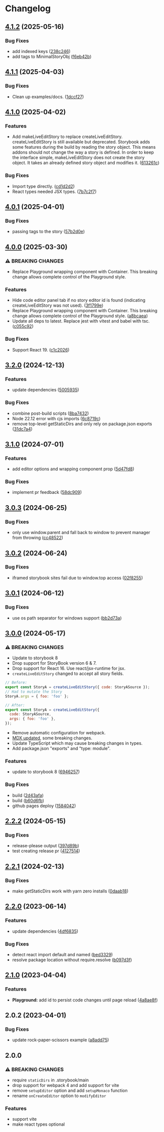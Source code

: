 # Changelog

## [4.1.2](https://github.com/JeremyRH/storybook-addon-code-editor/compare/v4.1.1...v4.1.2) (2025-05-16)


### Bug Fixes

* add indexed keys ([238c246](https://github.com/JeremyRH/storybook-addon-code-editor/commit/238c246c34b190f659640b83165b5d3de40fc971))
* add tags to MinimalStoryObj ([f6eb42b](https://github.com/JeremyRH/storybook-addon-code-editor/commit/f6eb42b71d59322c7a8a8a11291ee51c48eebe82))

## [4.1.1](https://github.com/JeremyRH/storybook-addon-code-editor/compare/v4.1.0...v4.1.1) (2025-04-03)


### Bug Fixes

* Clean up examples/docs. ([1dccf27](https://github.com/JeremyRH/storybook-addon-code-editor/commit/1dccf277de71b8e00e7b390aad4f382d71e995b7))

## [4.1.0](https://github.com/JeremyRH/storybook-addon-code-editor/compare/v4.0.1...v4.1.0) (2025-04-02)


### Features

* Add makeLiveEditStory to replace createLiveEditStory. createLiveEditStory is still available but deprecated. Storybook adds some features during the build by reading the story object. This means addons should not change the way a story is defined. In order to keep the interface simple, makeLiveEditStory does not create the story object. It takes an already defined story object and modifies it. ([613261c](https://github.com/JeremyRH/storybook-addon-code-editor/commit/613261c1d6c5f4369a429c3e77dce6b34a1281b1))


### Bug Fixes

* Import type directly. ([cd1d2d2](https://github.com/JeremyRH/storybook-addon-code-editor/commit/cd1d2d254f01ae14888ff7cfca9f5d3e77b169d1))
* React types needed JSX types. ([7b7c2f7](https://github.com/JeremyRH/storybook-addon-code-editor/commit/7b7c2f7fb96edb22a4e5d3f3bb0bf98e552fb43f))

## [4.0.1](https://github.com/JeremyRH/storybook-addon-code-editor/compare/v4.0.0...v4.0.1) (2025-04-01)


### Bug Fixes

* passing tags to the story ([57b2d0e](https://github.com/JeremyRH/storybook-addon-code-editor/commit/57b2d0ef4901d3d97e19b4ea57449d06e534bf96))

## [4.0.0](https://github.com/JeremyRH/storybook-addon-code-editor/compare/v3.2.0...v4.0.0) (2025-03-30)


### ⚠ BREAKING CHANGES

* Replace Playground wrapping component with Container. This breaking change allows complete control of the Playground style.

### Features

* Hide code editor panel tab if no story editor id is found (indicating createLiveEditStory was not used). ([3f1799e](https://github.com/JeremyRH/storybook-addon-code-editor/commit/3f1799e6dd479edd545c7ffd4bb603e4d9aedc1b))
* Replace Playground wrapping component with Container. This breaking change allows complete control of the Playground style. ([a8bcaea](https://github.com/JeremyRH/storybook-addon-code-editor/commit/a8bcaeaf24ff02c2741d378472407bfeb258d4e9))
* Update all deps to latest. Replace jest with vitest and babel with tsc. ([c055c92](https://github.com/JeremyRH/storybook-addon-code-editor/commit/c055c926848e6dabada0caa0b5a49b41db558e70))


### Bug Fixes

* Support React 19. ([c1c2026](https://github.com/JeremyRH/storybook-addon-code-editor/commit/c1c20262baeee7f202e202e1820d797080d05490))

## [3.2.0](https://github.com/JeremyRH/storybook-addon-code-editor/compare/v3.1.0...v3.2.0) (2024-12-13)


### Features

* update dependencies ([5005935](https://github.com/JeremyRH/storybook-addon-code-editor/commit/50059352e1e9b10c3982377c6cb8990fd3bf7d6d))


### Bug Fixes

* combine post-build scripts ([8ba7432](https://github.com/JeremyRH/storybook-addon-code-editor/commit/8ba743218a16afba0b27f82743a79aca3e84a2e5))
* Node 22.12 error with cjs imports ([6c8719c](https://github.com/JeremyRH/storybook-addon-code-editor/commit/6c8719c1ea62d89e9cea78447425c6f3128fcf41))
* remove top-level getStaticDirs and only rely on package.json exports ([31dc7a4](https://github.com/JeremyRH/storybook-addon-code-editor/commit/31dc7a4e85389fbf88805e001cf70cec095a1e2f))

## [3.1.0](https://github.com/JeremyRH/storybook-addon-code-editor/compare/v3.0.3...v3.1.0) (2024-07-01)


### Features

* add editor options and wrapping component prop ([5d47fd8](https://github.com/JeremyRH/storybook-addon-code-editor/commit/5d47fd8048684b99dde98d38f4c1501bee3a025d))


### Bug Fixes

* implement pr feedback ([58dc909](https://github.com/JeremyRH/storybook-addon-code-editor/commit/58dc90928c4f8d3fe97cfdb978e76c1afd8fa3ce))

## [3.0.3](https://github.com/JeremyRH/storybook-addon-code-editor/compare/v3.0.2...v3.0.3) (2024-06-25)


### Bug Fixes

* only use window.parent and fall back to window to prevent manager from throwing ([cc48522](https://github.com/JeremyRH/storybook-addon-code-editor/commit/cc485224cf059086be21a9c9ab5d45f95e7b82a3))

## [3.0.2](https://github.com/JeremyRH/storybook-addon-code-editor/compare/v3.0.1...v3.0.2) (2024-06-24)


### Bug Fixes

* iframed storybook sites fail due to window.top access ([02f8255](https://github.com/JeremyRH/storybook-addon-code-editor/commit/02f825557e20dc6e77aa13464b8246d4ef7e1c39))

## [3.0.1](https://github.com/JeremyRH/storybook-addon-code-editor/compare/v3.0.0...v3.0.1) (2024-06-12)


### Bug Fixes

* use os path separator for windows support ([bb2d73a](https://github.com/JeremyRH/storybook-addon-code-editor/commit/bb2d73a1c7849582d0d82e31bb6acd73d30f17c7))

## [3.0.0](https://github.com/JeremyRH/storybook-addon-code-editor/compare/v2.2.2...v3.0.0) (2024-05-17)


### ⚠ BREAKING CHANGES

* Update to storybook 8
* Drop support for StoryBook version 6 & 7.
* Drop support for React 16. Use react/jsx-runtime for jsx.
* `createLiveEditStory` changed to accept all story fields.
```js
// Before:
export const StoryA = createLiveEditStory({ code: StoryASource });
// Had to mutate the Story
StoryA.args = { foo: 'foo' };
```
```js
// After:
export const StoryA = createLiveEditStory({
  code: StoryASource,
  args: { foo: 'foo' },
});
```

* Remove automatic configuration for webpack.
* [MDX updated](https://github.com/storybookjs/storybook/blob/ba69532715f162567cc17aa3a0de8ca918dfdd2c/MIGRATION.md#mdx-related-changes), some breaking changes.
* Update TypeScript which may cause breaking changes in types.
* Add package.json "exports" and "type: module".

### Features

* update to storybook 8 ([6946257](https://github.com/JeremyRH/storybook-addon-code-editor/commit/6946257e989ea361e28f1d0810a95c6c9ffc4074))


### Bug Fixes

* build ([2d43afa](https://github.com/JeremyRH/storybook-addon-code-editor/commit/2d43afaf28ad1cad075d2c624b9c4e32d5cfedf7))
* build ([b60d6fb](https://github.com/JeremyRH/storybook-addon-code-editor/commit/b60d6fb18d942fe68642457cf4f62c45fa59d54f))
* github pages deploy ([1584042](https://github.com/JeremyRH/storybook-addon-code-editor/commit/15840421a2b1500cf601fbdcc28e2f3c42503cb3))

## [2.2.2](https://github.com/JeremyRH/storybook-addon-code-editor/compare/v2.2.1...v2.2.2) (2024-05-15)


### Bug Fixes

* release-please output ([397d89b](https://github.com/JeremyRH/storybook-addon-code-editor/commit/397d89b760807aef5ee40e09860656e253115c48))
* test creating release pr ([4127514](https://github.com/JeremyRH/storybook-addon-code-editor/commit/4127514b4bf23c6e4758228a769db2a81500a060))

## [2.2.1](https://github.com/JeremyRH/storybook-addon-code-editor/compare/v2.2.0...v2.2.1) (2024-02-13)


### Bug Fixes

* make getStaticDirs work with yarn zero installs ([0daab18](https://github.com/JeremyRH/storybook-addon-code-editor/commit/0daab180298a7760e0a74a512985f72a5f1f327d))

## [2.2.0](https://github.com/JeremyRH/storybook-addon-code-editor/compare/v2.1.0...v2.2.0) (2023-06-14)


### Features

* update dependencies ([4df6835](https://github.com/JeremyRH/storybook-addon-code-editor/commit/4df6835dc5af30e229f6a06b11d8325ddc1303af))


### Bug Fixes

* detect react import default and named ([bed3329](https://github.com/JeremyRH/storybook-addon-code-editor/commit/bed3329c05064dc7839f398749d3fd0f629598a1))
* resolve package location without require.resolve ([b097d3f](https://github.com/JeremyRH/storybook-addon-code-editor/commit/b097d3f4079719a4c49eaea903657c399ac8886f))

## [2.1.0](https://github.com/JeremyRH/storybook-addon-code-editor/compare/v2.0.2...v2.1.0) (2023-04-04)


### Features

* **Playground:** add id to persist code changes until page reload ([4a8ae8f](https://github.com/JeremyRH/storybook-addon-code-editor/commit/4a8ae8f3a0877ed6c6d9c61fc2046326cea8a595))

## 2.0.2 (2023-04-01)


### Bug Fixes

* update rock-paper-scissors example ([a8add75](https://github.com/JeremyRH/storybook-addon-code-editor/commit/a8add7531d77728f8da99647c877f3311c625370))

## 2.0.0

### ⚠ BREAKING CHANGES

* require `staticDirs` in .storybook/main
* drop support for webpack 4 and add support for vite
* remove `setupEditor` option and add `setupMonaco` function
* rename `onCreateEditor` option to `modifyEditor`

### Features

* support vite
* make react types optional
